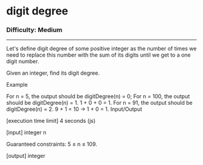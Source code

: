 # digit degree

### Difficulty: Medium ###

---
Let's define digit degree of some positive integer as the number of times we need to replace this number with the sum of its digits until we get to a one digit number.

Given an integer, find its digit degree.

Example

For n = 5, the output should be
digitDegree(n) = 0;
For n = 100, the output should be
digitDegree(n) = 1.
1 + 0 + 0 = 1.
For n = 91, the output should be
digitDegree(n) = 2.
9 + 1 = 10 -> 1 + 0 = 1.
Input/Output

[execution time limit] 4 seconds (js)

[input] integer n

Guaranteed constraints:
5 ≤ n ≤ 109.

[output] integer